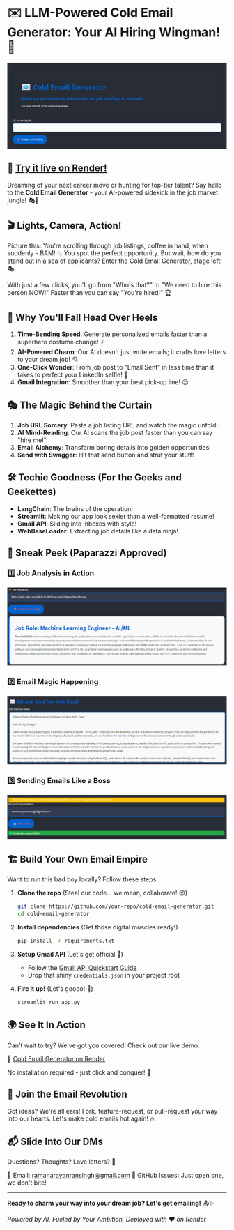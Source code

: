# ✉️ LLM-Powered Cold Email Generator: Your AI Hiring Wingman! 🤖

![Cold Email Generator Banner](Images/first.png)

## 🌟 [Try it live on Render!](https://cold-email-sender.onrender.com)

Dreaming of your next career move or hunting for top-tier talent? Say hello to the **Cold Email Generator** - your AI-powered sidekick in the job market jungle! 🎭💼

## 🎬 Lights, Camera, Action!

Picture this: You're scrolling through job listings, coffee in hand, when suddenly - BAM! 💥 You spot the perfect opportunity. But wait, how do you stand out in a sea of applicants? Enter the Cold Email Generator, stage left! 🎭

With just a few clicks, you'll go from "Who's that?" to "We need to hire this person NOW!" Faster than you can say "You're hired!" 🏆

## 🌈 Why You'll Fall Head Over Heels

1. **Time-Bending Speed**: Generate personalized emails faster than a superhero costume change! ⚡
2. **AI-Powered Charm**: Our AI doesn't just write emails; it crafts love letters to your dream job! 💘
3. **One-Click Wonder**: From job post to "Email Sent" in less time than it takes to perfect your LinkedIn selfie! 📸
4. **Gmail Integration**: Smoother than your best pick-up line! 😉

## 🎭 The Magic Behind the Curtain

1. **Job URL Sorcery**: Paste a job listing URL and watch the magic unfold!
2. **AI Mind-Reading**: Our AI scans the job post faster than you can say "hire me!"
3. **Email Alchemy**: Transform boring details into golden opportunities!
4. **Send with Swagger**: Hit that send button and strut your stuff!

## 🛠️ Techie Goodness (For the Geeks and Geekettes)

- **LangChain**: The brains of the operation!
- **Streamlit**: Making our app look sexier than a well-formatted resume!
- **Gmail API**: Sliding into inboxes with style!
- **WebBaseLoader**: Extracting job details like a data ninja!

## 📸 Sneak Peek (Paparazzi Approved)

### 1️⃣ Job Analysis in Action
![Job Analysis](Images/analyzejob.png)

### 2️⃣ Email Magic Happening
![Cold Email Generator](Images/editemail.png)

### 3️⃣ Sending Emails Like a Boss
![Send Email](Images/sendemail.png)

## 🏗️ Build Your Own Email Empire

Want to run this bad boy locally? Follow these steps:

1. **Clone the repo** (Steal our code... we mean, collaborate! 😉)
   ```bash
   git clone https://github.com/your-repo/cold-email-generator.git
   cd cold-email-generator
   ```

2. **Install dependencies** (Get those digital muscles ready!)
   ```bash
   pip install -r requirements.txt
   ```

3. **Setup Gmail API** (Let's get official 📜)
   - Follow the [Gmail API Quickstart Guide](https://developers.google.com/gmail/api/quickstart/python)
   - Drop that shiny `credentials.json` in your project root

4. **Fire it up!** (Let's goooo! 🚀)
   ```bash
   streamlit run app.py
   ```

## 🌍 See It In Action

Can't wait to try? We've got you covered! Check out our live demo:

🔗 [Cold Email Generator on Render](https://cold-email-sender.onrender.com)

No installation required - just click and conquer! 💪

## 🤝 Join the Email Revolution

Got ideas? We're all ears! Fork, feature-request, or pull-request your way into our hearts. Let's make cold emails hot again! 🔥

## 📬 Slide Into Our DMs

Questions? Thoughts? Love letters? 💌

📧 Email: [ramanarayanransingh@gmail.com](mailto:ramanarayanransingh@gmail.com)
🐙 GitHub Issues: Just open one, we don't bite!

---

**Ready to charm your way into your dream job? Let's get emailing!** 📤✨

*Powered by AI, Fueled by Your Ambition, Deployed with ❤️ on Render*
